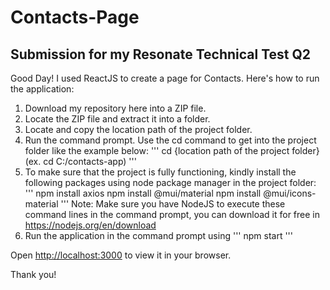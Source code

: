 # Contacts-Page
Submission for my Resonate Technical Test Q2
------------------------------------------------------
Good Day! I used ReactJS to create a page for Contacts. Here's how to run the application:
1. Download my repository here into a ZIP file.
2. Locate the ZIP file and extract it into a folder.
3. Locate and copy the location path of the project folder.
4. Run the command prompt. Use the cd command to get into the project folder like the example below:
'''
cd {location path of the project folder} (ex. cd C:/contacts-app)
'''
6. To make sure that the project is fully functioning, kindly install the following packages using node package manager in the project folder:
'''
npm install axios
npm install @mui/material
npm install @mui/icons-material
'''
Note: Make sure you have NodeJS to execute these command lines in the command prompt, you can download it for free in https://nodejs.org/en/download
8. Run the application in the command prompt using 
'''
npm start
'''

Open [http://localhost:3000](http://localhost:3000) to view it in your browser.

Thank you!
